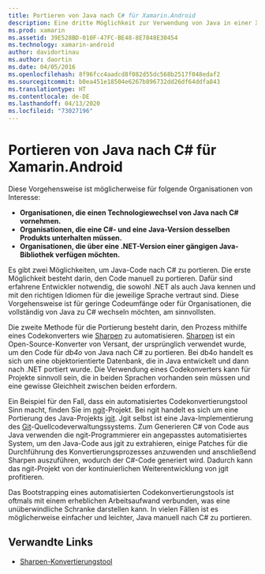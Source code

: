 ```yaml
---
title: Portieren von Java nach C# für Xamarin.Android
description: Eine dritte Möglichkeit zur Verwendung von Java in einer Xamarin.Android-Anwendung besteht darin, den Java-Quellcode nach C# zu portieren.
ms.prod: xamarin
ms.assetid: 39E528BD-010F-47FC-BE48-8E7848E30454
ms.technology: xamarin-android
author: davidortinau
ms.author: daortin
ms.date: 04/05/2016
ms.openlocfilehash: 8f96fcc4aadcd8f082d55dc568b2517f048edaf2
ms.sourcegitcommit: b0ea451e18504e6267b896732dd26df64ddfa843
ms.translationtype: HT
ms.contentlocale: de-DE
ms.lasthandoff: 04/13/2020
ms.locfileid: "73027196"
---
```

# <a name="porting-java-to-c-for-xamarinandroid"></a>Portieren von Java nach C# für Xamarin.Android

Diese Vorgehensweise ist möglicherweise für folgende Organisationen von Interesse:

- **Organisationen, die einen Technologiewechsel von Java nach C# vornehmen.**
- **Organisationen, die eine C#- und eine Java-Version desselben Produkts unterhalten müssen.**
- **Organisationen, die über eine .NET-Version einer gängigen Java-Bibliothek verfügen möchten.**

Es gibt zwei Möglichkeiten, um Java-Code nach C# zu portieren. Die erste Möglichkeit besteht darin, den Code manuell zu portieren. Dafür sind erfahrene Entwickler notwendig, die sowohl .NET als auch Java kennen und mit den richtigen Idiomen für die jeweilige Sprache vertraut sind. Diese Vorgehensweise ist für geringe Codeumfänge oder für Organisationen, die vollständig von Java zu C# wechseln möchten, am sinnvollsten.

Die zweite Methode für die Portierung besteht darin, den Prozess mithilfe eines Codekonverters wie [Sharpen](https://github.com/mono/sharpen) zu automatisieren. [Sharpen](https://github.com/mono/sharpen) ist ein Open-Source-Konverter von Versant, der ursprünglich verwendet wurde, um den Code für *db4o* von Java nach C# zu portieren. Bei db4o handelt es sich um eine objektorientierte Datenbank, die in Java entwickelt und dann nach .NET portiert wurde. Die Verwendung eines Codekonverters kann für Projekte sinnvoll sein, die in beiden Sprachen vorhanden sein müssen und eine gewisse Gleichheit zwischen beiden erfordern.

Ein Beispiel für den Fall, dass ein automatisiertes Codekonvertierungstool Sinn macht, finden Sie im [ngit](https://github.com/mono/ngit)-Projekt.
Bei ngit handelt es sich um eine Portierung des Java-Projekts [jgit](https://eclipse.org/).
Jgit selbst ist eine Java-Implementierung des [Git](https://git-scm.com/)-Quellcodeverwaltungssystems. Zum Generieren C# von Code aus Java verwenden die ngit-Programmierer ein angepasstes automatisiertes System, um den Java-Code aus jgit zu extrahieren, einige Patches für die Durchführung des Konvertierungsprozesses anzuwenden und anschließend Sharpen auszuführen, wodurch der C#-Code generiert wird. Dadurch kann das ngit-Projekt von der kontinuierlichen Weiterentwicklung von jgit profitieren.

Das Bootstrapping eines automatisierten Codekonvertierungstools ist oftmals mit einem erheblichen Arbeitsaufwand verbunden, was eine unüberwindliche Schranke darstellen kann. In vielen Fällen ist es möglicherweise einfacher und leichter, Java manuell nach C# zu portieren.

## <a name="related-links"></a>Verwandte Links

- [Sharpen-Konvertierungstool](https://github.com/mono/sharpen)

